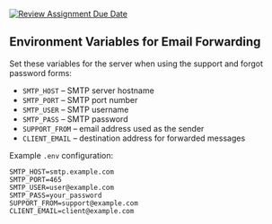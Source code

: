 [![Review Assignment Due Date](https://classroom.github.com/assets/deadline-readme-button-22041afd0340ce965d47ae6ef1cefeee28c7c493a6346c4f15d667ab976d596c.svg)](https://classroom.github.com/a/4-04QCSZ)

## Environment Variables for Email Forwarding

Set these variables for the server when using the support and forgot password forms:

- `SMTP_HOST` – SMTP server hostname
- `SMTP_PORT` – SMTP port number
- `SMTP_USER` – SMTP username
- `SMTP_PASS` – SMTP password
- `SUPPORT_FROM` – email address used as the sender
- `CLIENT_EMAIL` – destination address for forwarded messages

Example `.env` configuration:

```env
SMTP_HOST=smtp.example.com
SMTP_PORT=465
SMTP_USER=user@example.com
SMTP_PASS=your_password
SUPPORT_FROM=support@example.com
CLIENT_EMAIL=client@example.com
```
